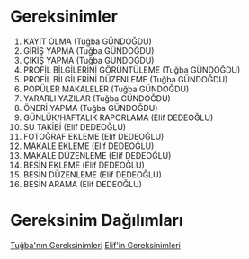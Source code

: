# Gereksinimler
1. KAYIT OLMA (Tuğba GÜNDOĞDU)
2. GİRİŞ YAPMA (Tuğba GÜNDOĞDU)
3. ÇIKIŞ YAPMA (Tuğba GÜNDOĞDU)
4. PROFİL BİLGİLERİNİ GÖRÜNTÜLEME (Tuğba GÜNDOĞDU)
5. PROFİL BİLGİLERİNİ DÜZENLEME (Tuğba GÜNDOĞDU)
6. POPÜLER MAKALELER (Tuğba GÜNDOĞDU)
7. YARARLI YAZILAR (Tuğba GÜNDOĞDU)
8. ÖNERİ YAPMA (Tuğba GÜNDOĞDU)
9. GÜNLÜK/HAFTALIK RAPORLAMA (Elif DEDEOĞLU)
10. SU TAKİBİ (Elif DEDEOĞLU)
11. FOTOĞRAF EKLEME (Elif DEDEOĞLU)
12. MAKALE EKLEME (Elif DEDEOĞLU)
13. MAKALE DÜZENLEME (Elif DEDEOĞLU)
14. BESİN EKLEME (Elif DEDEOĞLU)
15. BESİN DÜZENLEME (Elif DEDEOĞLU)
16. BESİN ARAMA (Elif DEDEOĞLU)

# Gereksinim Dağılımları
[Tuğba'nın Gereksinimleri](Tuğba_gereksinim_analizleri.md)
[Elif'in Gereksinimleri](elif_gereksinim_analizleri.md)
